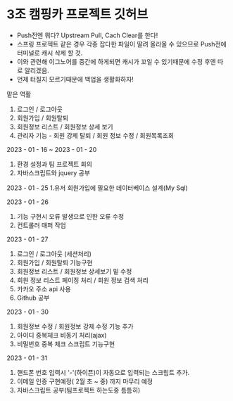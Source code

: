 # 3조 캠핑카 프로젝트 깃허브
- Push전엔 뭐다? Upstream Pull, Cach Clear를 한다!
- 스프링 프로젝트 같은 경우 각종 잡다한 파일이 딸려 올라올 수 있으므로 Push전에 터미널로 캐시 삭제 할 것.
- 이와 관련해 이그노어를 중간에 하게되면 캐시가 꼬일 수 있기때문에 수정 후엔 따로 알리겠음.
- 언제 터질지 모르기때문에 백업을 생활화하자!


맡은 역활

1. 로그인 / 로그아웃
2. 회원가입 / 회원탈퇴
3. 회원정보 리스트 / 회원정보 상세 보기
4. 관리자 기능 - 회원 강제 탈퇴 / 회원 정보 수정 / 회원목록조회

2023 - 01 - 16 ~ 2023 - 01 - 20
1. 환경 설정과 팀 프로젝트 회의
2. 자바스크립트와 jquery 공부

2023 - 01 - 25
1.유저 회원가입에 필요한 데이터베이스 설계(My Sql)

2023 - 01 - 26
1. 기능 구현시 오류 발생으로 인한 오류 수정
2. 컨트롤러 매퍼 작업

2023 - 01 - 27
1. 로그인 / 로그아웃 (세션처리)
2. 회원가입 / 회원탈퇴 기능구현
3. 회원정보 리스트 / 회원정보 상세보기 밑 수정
4. 회원 정보 리스트 페이징 처리 / 회원 정보 검색 처리
5. 카카오 주소 api 사용
6. Github 공부

2023 - 01 - 30
1. 회원정보 수정 / 회원정보 강제 수정 기능 추가
2. 아이디 중복체크 비동기 처리(ajax)
3. 비밀번호 중복 체크 스크립트 기능구현

2023 - 01 - 31
1. 핸드폰 번호 입력시 '-'(하이픈)이 자동으로 입력되는 스크립트 추가.
2. 이메일 인증 구현예정( 2월 초 ~ 중) 까지 마무리 예정
3. 자바스크립트 공부(팀프로젝트 하는도중 틈틈히)
